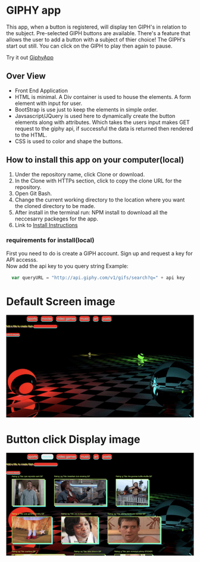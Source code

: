 # GIPHY app
This app, when a button is registered, will display ten GIPH's in relation to the subject.
Pre-selected GIPH buttons are available. There's a feature that allows the user to add a button with a subject of thier choice! The GIPH's start out still. You can click on the GIPH to play then again to pause.
    
 Try it out  [GiphyApp](https://jjferg.github.io/Giphy-App/)
 
## Over View
- Front End Application
- HTML  is minimal. A Div container is used to house the elements. A form element with input for user.
- BootStrap is use just to keep the elements in simple order.
- Javsascript/JQuery is used here to dynamically create the button elements along with attributes. Which takes the users 
input makes GET request to the giphy api, if successful the data is returned then rendered to the HTML.
- CSS is used to color and shape the buttons. 

## How to install this app on your computer(local)
1. Under the repository name, click Clone or download.
2. In the Clone with HTTPs section, click to copy the clone URL for the repository.
3. Open Git Bash.
4. Change the current working directory to the location where you want the cloned directory to be made.
5. After install in the terminal run: NPM install to download all the neccesarry packeges for the app.
6. Link to [Install Instructions](https://help.github.com/en/github/creating-cloning-and-archiving-repositories/cloning-a-repository)


### requirements for install(local)
First you need to do is create a GIPH account. Sign up and request a key for API accesss. <br />
Now add the api key to you query string Example: 
```js 
  var queryURL = "http://api.giphy.com/v1/gifs/search?q=" + api key
```
# Default Screen image
![Giphy-App](giphy_app.jpg)

# Button click Display image
![Giphy-App](giphy_app1.jpg)

